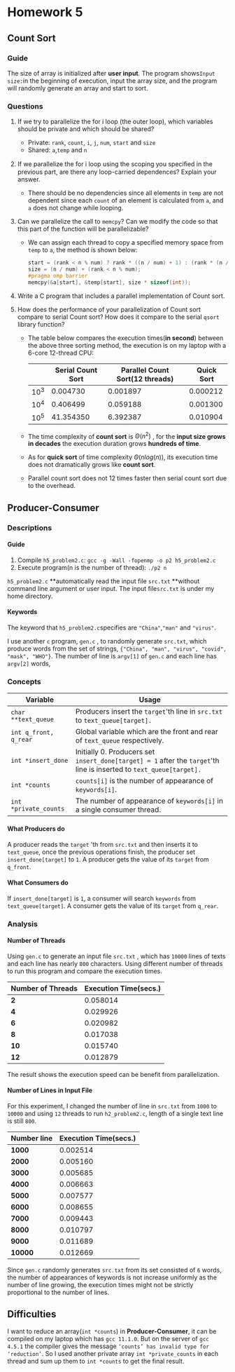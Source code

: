 # Homework 5

## Count Sort

### Guide

The size of array is initialized after **user input**. The program shows`Input size:`in the beginning of execution, input the array size, and the program will randomly generate an array and start to sort.

### Questions

1. If we try to parallelize the for i loop (the outer loop), which variables should be private and which should be shared?
   * Private: `rank`, `count`, `i`,  `j`, `num`, `start` and  `size`
   * Shared: `a`,`temp` and `n`
   
2. If we parallelize the for i loop using the scoping you speciﬁed in the previous part, are there any loop-carried dependences? Explain your answer.
   * There should be no dependencies since all elements in `temp` are not dependent since each `count` of an element is calculated from `a`, and `a` does not change while looping.
   
3. Can we parallelize the call to `memcpy`? Can we modify the code so that this part of the function will be parallelizable?

   * We can assign each thread to copy a specified memory space from `temp` to `a`, the method is shown below:

     ```c
     start = (rank < n % num) ? rank * ((n / num) + 1) : (rank * (n / num)) + n % num;
     size = (n / num) + (rank < n % num);
     #pragma omp barrier
     memcpy(&a[start], &temp[start], size * sizeof(int));
     ```

4. Write a C program that includes a parallel implementation of Count sort.

5. How does the performance of your parallelization of Count sort compare to serial Count sort? How does it compare to the serial `qsort` library function?

   * The table below compares the execution times(**in second**) between the above three sorting method, the execution is on my laptop with a 6-core 12-thread CPU:

     |        | Serial Count Sort | Parallel Count Sort(12 threads) | Quick Sort |
     | ------ | ----------------- | ------------------------------- | ---------- |
     | $10^3$ | 0.004730          | 0.001897                        | 0.000212   |
     | $10^4$ | 0.406499          | 0.059188                        | 0.001300   |
     | $10^5$ | 41.354350         | 6.392387                        | 0.010904   |

   * The time complexity of **count sort** is $\Theta(n^2)$ , for the **input size grows in decades** the execution duration grows **hundreds of time**.
   * As for **quick sort** of time complexity $\Theta(nlog(n))$, its execution time does not dramatically grows like **count sort**.
   * Parallel count sort does not 12 times faster then serial count sort due to the overhead.

## Producer-Consumer

### Descriptions

#### Guide

1. Compile `h5_problem2.c`: `gcc -g -Wall -fopenmp -o p2 h5_problem2.c`
2. Execute program(n is the number of thread): `./p2 n`

`h5_problem2.c` **automatically read the input file `src.txt` **without command line argument or user input.  The input file`src.txt` is under my home directory.

#### Keywords

The keyword that `h5_problem2.c`specifies are `"China"`,`"man"` and `"virus"`.

I use another `c` program, `gen.c` , to randomly generate `src.txt`, which produce words from the set of strings,  `{"China", "man", "virus", "covid", "mask", "WHO"}`. The number of line is `argv[1]` of  `gen.c` and each line has `argv[2]` words,

### Concepts

| Variable              | Usage                                                        |
| --------------------- | ------------------------------------------------------------ |
| `char **text_queue`   | Producers insert the `target`'th line in `src.txt` to `text_queue[target].` |
| `int q_front, q_rear` | Global variable which are the front and rear of `text_queue` respectively. |
| `int *insert_done`    | Initially 0. Producers set `insert_done[target] = 1` after the `target`'th line is inserted to `text_queue[target].` |
| `int *counts`         | `counts[i]` is the number of appearance of `keywords[i]`.    |
| `int *private_counts` | The number of appearance of `keywords[i]` in a single consumer thread. |

#### What Producers do

A producer reads the `target` 'th from `src.txt` and then inserts it to `text_queue`, once the previous operations finish, the producer set `insert_done[target]` to `1`. A producer gets the value of its `target` from `q_front`.

#### What Consumers do

If `insert_done[target]` is `1`, a consumer will search `keywords` from `text_queue[target]`. A consumer gets the value of its `target` from `q_rear`.

### Analysis

#### Number of Threads

Using `gen.c` to generate an input file `src.txt` , which has `10000` lines of texts and each line has nearly `800` characters. Using different number of threads to run this program and compare the execution times. 

| Number of Threads | Execution Time(secs.) |
| ----------------- | --------------------- |
| **2**             | 0.058014              |
| **4**             | 0.029926              |
| **6**             | 0.020982              |
| **8**             | 0.017038              |
| **10**            | 0.015740              |
| **12**            | 0.012879              |

The result shows the execution speed can be benefit from parallelization. 

#### Number of Lines in Input File

For this experiment, I changed the number of line in `src.txt` from `1000` to `10000` and using `12` threads to run `h2_problem2.c`, length of a single text line is still `800`. 

| Number line | Execution Time(secs.) |
| ----------- | --------------------- |
| **1000**    | 0.002514              |
| **2000**    | 0.005160              |
| **3000**    | 0.005685              |
| **4000**    | 0.006663              |
| **5000**    | 0.007577              |
| **6000**    | 0.008655              |
| **7000**    | 0.009443              |
| **8000**    | 0.010797              |
| **9000**    | 0.011689              |
| **10000**   | 0.012669              |

Since `gen.c` randomly generates `src.txt` from its set consisted of `6` words, the number of appearances of keywords is not increase uniformly as the number of line growing, the execution times might not be strictly proportional to the number of lines.

## Difficulties

I want to reduce an array(`int *counts`) in **Producer-Consumer**, it can be compiled on my laptop which has `gcc 11.1.0`. But on the server of `gcc 4.5.1` the compiler gives the message `‘counts’ has invalid type for ‘reduction’`. So I used another private array `int *private_counts` in each thread and sum up them to `int *counts` to get the final result. 
